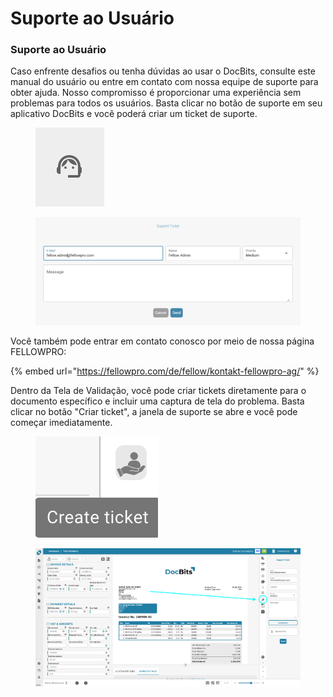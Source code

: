 # Suporte ao Usuário

### Suporte ao Usuário <a href="#ikpwh4qbrq82" id="ikpwh4qbrq82"></a>

Caso enfrente desafios ou tenha dúvidas ao usar o DocBits, consulte este manual do usuário ou entre em contato com nossa equipe de suporte para obter ajuda. Nosso compromisso é proporcionar uma experiência sem problemas para todos os usuários. Basta clicar no botão de suporte em seu aplicativo DocBits e você poderá criar um ticket de suporte.

<figure><img src="../.gitbook/assets/image (1) (1).png" alt=""><figcaption></figcaption></figure>

<figure><img src="../.gitbook/assets/image (2) (1).png" alt=""><figcaption></figcaption></figure>

Você também pode entrar em contato conosco por meio de nossa página FELLOWPRO:

{% embed url="https://fellowpro.com/de/fellow/kontakt-fellowpro-ag/" %}

Dentro da Tela de Validação, você pode criar tickets diretamente para o documento específico e incluir uma captura de tela do problema. Basta clicar no botão "Criar ticket", a janela de suporte se abre e você pode começar imediatamente.

<figure><img src="../.gitbook/assets/user-support3.png" alt=""><figcaption></figcaption></figure>

<figure><img src="../.gitbook/assets/user-support4.png" alt=""><figcaption></figcaption></figure>
